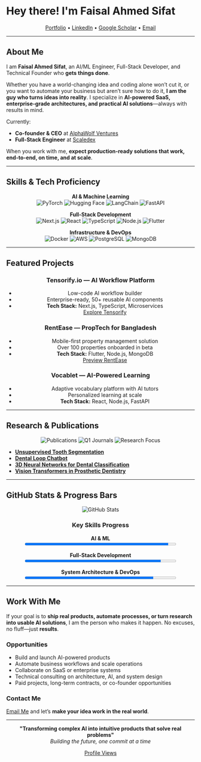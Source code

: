 # Hey there! I'm Faisal Ahmed Sifat

<div align="center">

[Portfolio](https://theentrepreneuw.com) • [LinkedIn](https://linkedin.com/in/faisalahmedsifat) • [Google Scholar](https://scholar.google.com/citations?user=P10g-OQAAAAJ&hl=en) • [Email](mailto:faisalahmed531@gmail.com)

</div>

---
## About Me

I am **Faisal Ahmed Sifat**, an AI/ML Engineer, Full-Stack Developer, and Technical Founder who **gets things done**.  

Whether you have a world-changing idea and coding alone won’t cut it, or you want to automate your business but aren’t sure how to do it, **I am the guy who turns ideas into reality**. I specialize in **AI-powered SaaS, enterprise-grade architectures, and practical AI solutions**—always with results in mind.

Currently:  
- **Co-founder & CEO** at [AlphaWolf Ventures](https://bd.linkedin.com/company/alphawolf-ventures)  
- **Full-Stack Engineer** at [Scaledex](https://scaledex.com)  

When you work with me, **expect production-ready solutions that work, end-to-end, on time, and at scale**.

---

<!-- ## Key Metrics & Highlights

<div align="center">

| Metric | Value |
|--------|-------|
| Active Users (Enterprise SaaS) | 50,000+ |
| AI Components Built | 50+ |
| Properties Managed (Beta) | 100+ |
| Accuracy in Medical AI Deployments | 90%+ |

</div>

--- -->

## Skills & Tech Proficiency

<div align="center">

**AI & Machine Learning**  
![PyTorch](https://img.shields.io/badge/PyTorch-EE4C2C?style=for-the-badge&logo=PyTorch&logoColor=white)
![Hugging Face](https://img.shields.io/badge/Hugging_Face-FFD21E?style=for-the-badge)
![LangChain](https://img.shields.io/badge/LangChain-121212?style=for-the-badge)
![FastAPI](https://img.shields.io/badge/FastAPI-009688?style=for-the-badge&logo=FastAPI&logoColor=white)

**Full-Stack Development**  
![Next.js](https://img.shields.io/badge/Next.js-000000?style=for-the-badge&logo=next.js&logoColor=white)
![React](https://img.shields.io/badge/React-20232A?style=for-the-badge&logo=react&logoColor=61DAFB)
![TypeScript](https://img.shields.io/badge/TypeScript-007ACC?style=for-the-badge&logo=typescript&logoColor=white)
![Node.js](https://img.shields.io/badge/Node.js-43853D?style=for-the-badge&logo=node.js&logoColor=white)
![Flutter](https://img.shields.io/badge/Flutter-02569B?style=for-the-badge&logo=flutter&logoColor=white)

**Infrastructure & DevOps**  
![Docker](https://img.shields.io/badge/Docker-2CA5E0?style=for-the-badge&logo=docker&logoColor=white)
![AWS](https://img.shields.io/badge/AWS-FF9900?style=for-the-badge&logo=amazonaws&logoColor=white)
![PostgreSQL](https://img.shields.io/badge/PostgreSQL-316192?style=for-the-badge&logo=postgresql&logoColor=white)
![MongoDB](https://img.shields.io/badge/MongoDB-4EA94B?style=for-the-badge&logo=mongodb&logoColor=white)

</div>

---

## Featured Projects

<div align="center">

### Tensorify.io — AI Workflow Platform
- Low-code AI workflow builder  
- Enterprise-ready, 50+ reusable AI components  
- **Tech Stack:** Next.js, TypeScript, Microservices  
[Explore Tensorify](https://tensorify.io)

### RentEase — PropTech for Bangladesh
- Mobile-first property management solution  
- Over 100 properties onboarded in beta  
- **Tech Stack:** Flutter, Node.js, MongoDB  
[Preview RentEase](https://rentease.theentrepreneuw.com)

### Vocablet — AI-Powered Learning
- Adaptive vocabulary platform with AI tutors  
- Personalized learning at scale  
- **Tech Stack:** React, Node.js, FastAPI

</div>

---
<!-- 
## Client & Enterprise Work

<div align="center">

| Client/Project | Outcome |
|----------------|--------|
| Happy Tuna | 50,000+ active users, multi-tenant architecture |
| Medical AI Systems | >90% diagnostic accuracy in clinical deployments |
| PropTech Solution | Reduced manual workflows by 70% for landlords |

</div>

--- -->

## Research & Publications

<div align="center">

![Publications](https://img.shields.io/badge/Publications-4_Papers-success?style=for-the-badge)
![Q1 Journals](https://img.shields.io/badge/Q1_Journals-2_Papers-important?style=for-the-badge)
![Research Focus](https://img.shields.io/badge/Focus-Computer_Vision-blue?style=for-the-badge)

</div>

- **[Unsupervised Tooth Segmentation](https://doi.org/10.1016/j.ijmedinf.2024.105769)**  
- **[Dental Loop Chatbot](https://doi.org/10.3390/software3040029)**  
- **[3D Neural Networks for Dental Classification](https://doi.org/10.1016/j.prosdent.2024.09.014)**  
- **[Vision Transformers in Prosthetic Dentistry](https://doi.org/10.1002/ail2.101)**  

---

## GitHub Stats & Progress Bars

<div align="center">

![GitHub Stats](https://github-readme-stats.vercel.app/api?username=faisalahmedsifat&show_icons=true&theme=dark&hide_border=true&bg_color=0D1117&title_color=58A6FF&text_color=C9D1D9&icon_color=58A6FF)

### Key Skills Progress

**AI & ML**  
<progress value="95" max="100" style="width: 80%;">95%</progress>

**Full-Stack Development**  
<progress value="90" max="100" style="width: 80%;">90%</progress>

**System Architecture & DevOps**  
<progress value="85" max="100" style="width: 80%;">85%</progress>

</div>

---

## Work With Me

If your goal is to **ship real products, automate processes, or turn research into usable AI solutions**, I am the person who makes it happen. No excuses, no fluff—just **results**.  

### Opportunities
- Build and launch AI-powered products  
- Automate business workflows and scale operations  
- Collaborate on SaaS or enterprise systems  
- Technical consulting on architecture, AI, and system design  
- Paid projects, long-term contracts, or co-founder opportunities  

### Contact Me
[Email Me](mailto:faisalahmed531@gmail.com) and let’s **make your idea work in the real world**.

---

<div align="center">

**"Transforming complex AI into intuitive products that solve real problems"**  
*Building the future, one commit at a time*  

[Profile Views](https://github.com/faisalahmedsifat)

</div>
